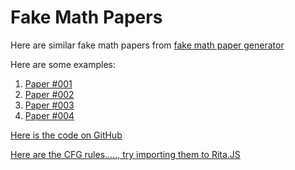 # Fake Math Papers
Here are similar fake math papers from [fake math paper generator](thatsmathematics.com/mathgen/)

Here are some examples:
1. [Paper #001](<https://github.com/vedek/publications/blob/master/mathgen-1347046598.pdf>)
2. [Paper #002](<https://github.com/vedek/publications/blob/master/mathgen-1640174949.pdf>)
3. [Paper #003](<https://github.com/vedek/publications/blob/master/mathgen-1682412038.pdf>)
4. [Paper #004](<https://github.com/vedek/publications/blob/master/mathgen-929202668.pdf>)

[Here is the code on GitHub](https://github.com/neldredge/mathgen)

[Here are the CFG rules....., try importing them to Rita.JS](https://github.com/neldredge/mathgen/blob/master/scirules.in)
